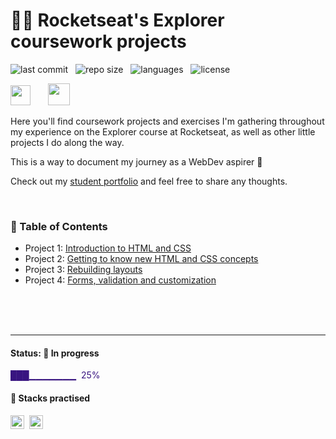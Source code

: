 # 👨‍🚀 Rocketseat's Explorer coursework projects

![last commit](https://img.shields.io/github/last-commit/bpires/rocketseat-explorer?color=2c5a6c 'last commit') &nbsp; ![repo size](https://img.shields.io/github/repo-size/bpires/rocketseat-explorer?color=2c5a6c 'repo size') &nbsp; ![languages](https://img.shields.io/github/languages/count/bpires/rocketseat-explorer?color=2c5a6c 'languages') &nbsp; ![license](https://img.shields.io/github/license/bpires/rocketseat-explorer?color=2c5a6c 'license')
<br/>

<img src="https://www.rocketseat.com.br/_next/image?url=%2Fassets%2Flogos%2Frocketseat.svg&w=256&q=100" height="32">&nbsp;&nbsp;&nbsp;&nbsp;&nbsp;&nbsp; <img src="https://www.rocketseat.com.br/_next/image?url=%2Fassets%2Flogos%2Fexplorer.svg&w=256&q=75" height="35">&nbsp;

Here you'll find coursework projects and exercises I'm gathering throughout my experience on the Explorer course at Rocketseat, as well as other little projects I do along the way.   

This is a way to document my journey as a WebDev aspirer 🚀

Check out my [student portfolio](https://bpires.github.io/) and feel free to share any thoughts.

<br/>

### 📌 Table of Contents

- Project 1: [Introduction to HTML and CSS](https://github.com/bpires/rocketseat-explorer/tree/main/project-01/)
- Project 2: [Getting to know new HTML and CSS concepts](https://github.com/bpires/rocketseat-explorer/tree/main/project-01/)
- Project 3: [Rebuilding layouts](https://github.com/bpires/rocketseat-explorer/tree/main/project-03/)
- Project 4: [Forms, validation and customization](https://github.com/bpires/rocketseat-explorer/tree/main/project-04/)

<br/>
<br/>
<br/>

---

#### Status: 🚧 In progress

<p style="color:#381480"> ███▁▁▁▁▁▁▁ &nbsp;25% </p>

#### 🧰 Stacks practised

<img src="https://img.shields.io/badge/CSS3-381480?style=flat&logo=css3" alt="css3 Badge" height="22">&nbsp;
<img src="https://img.shields.io/badge/HTML5-381480?style=flat&logo=html5" alt="html5 Badge" height="22">&nbsp;
